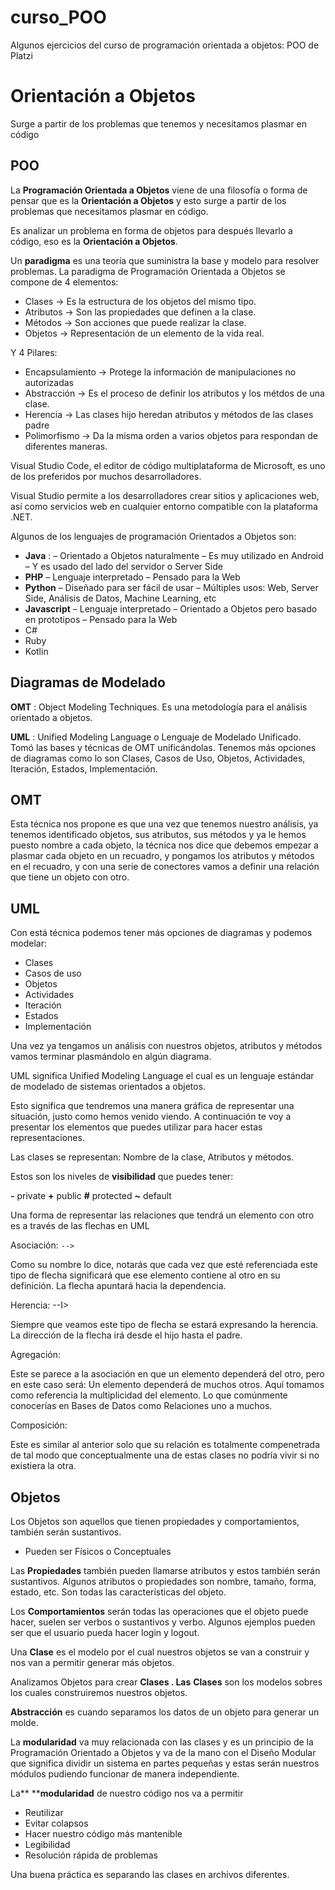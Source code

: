 # curso_POO

Algunos ejercicios del curso de programación orientada a objetos: POO de Platzi

# Orientación a Objetos

 Surge a partir de los problemas que tenemos y necesitamos plasmar en código

## POO

La ****Programación Orientada a Objetos**** viene de una filosofía o forma de pensar que es la **Orientación a Objetos** y esto surge a partir de los problemas que necesitamos plasmar en código.

Es analizar un problema en forma de objetos para después llevarlo a código, eso es la **Orientación a Objetos**.

Un **paradigma** es una teoría que suministra la base y modelo para resolver problemas. La paradigma de Programación Orientada a Objetos se compone de 4 elementos:

* Clases -> Es la estructura de los objetos del mismo tipo.
* Atributos -> Son las propiedades que definen a la clase.
* Métodos -> Son acciones que puede realizar la clase.
* Objetos -> Representación de un elemento de la vida real.

Y 4 Pilares:

* Encapsulamiento -> Protege la información de manipulaciones no autorizadas
* Abstracción -> Es el proceso de definir los atributos y los métdos de una clase.
* Herencia -> Las clases hijo heredan atributos y métodos de las clases padre
* Polimorfismo -> Da la misma orden a varios objetos para respondan de diferentes maneras.

Visual Studio Code, el editor de código multiplataforma de Microsoft, es uno de los preferidos por muchos desarrolladores.

Visual Studio permite a los desarrolladores crear sitios y aplicaciones web, así como servicios web en cualquier entorno compatible con la plataforma .NET.

Algunos de los lenguajes de programación Orientados a Objetos son:

* **Java** :
  – Orientado a Objetos naturalmente
  – Es muy utilizado en Android
  – Y es usado del lado del servidor o Server Side
* **PHP**
  – Lenguaje interpretado
  – Pensado para la Web
* **Python**
  – Diseñado para ser fácil de usar
  – Múltiples usos: Web, Server Side, Análisis de Datos, Machine Learning, etc
* **Javascript**
  – Lenguaje interpretado
  – Orientado a Objetos pero basado en prototipos
  – Pensado para la Web
* C#
* Ruby
* Kotlin

## Diagramas de Modelado

 **OMT** : Object Modeling Techniques. Es una metodología para el análisis orientado a objetos.

**UML** : Unified Modeling Language o Lenguaje de Modelado Unificado. Tomó las bases y técnicas de OMT unificándolas. Tenemos más opciones de diagramas como lo son Clases, Casos de Uso, Objetos, Actividades, Iteración, Estados, Implementación.

## OMT

Esta técnica nos propone es que una vez que tenemos nuestro análisis, ya tenemos identificado objetos, sus atributos, sus métodos y ya le hemos puesto nombre a cada objeto, la técnica nos dice que debemos empezar a plasmar cada objeto en un recuadro, y pongamos los atributos y métodos en el recuadro, y con una serie de conectores vamos a definir una relación que tiene un objeto con otro.

## UML

Con está técnica podemos tener más opciones de diagramas y podemos modelar:

* Clases
* Casos de uso
* Objetos
* Actividades
* Iteración
* Estados
* Implementación

Una vez ya tengamos un análisis con nuestros objetos, atributos y métodos vamos terminar plasmándolo en algún diagrama.

UML significa Unified Modeling Language el cual es un lenguaje estándar de modelado de sistemas orientados a objetos.

Esto significa que tendremos una manera gráfica de representar una situación, justo como hemos venido viendo. A continuación te voy a presentar los elementos que puedes utilizar para hacer estas representaciones.

Las clases se representan: Nombre de la clase, Atributos y métodos.

Estos son los niveles de **visibilidad** que puedes tener:

**-** private
**+** public
**#** protected
**~** default

Una forma de representar las relaciones que tendrá un elemento con otro es a través de las flechas en UML

Asociación: `-->`

Como su nombre lo dice, notarás que cada vez que esté referenciada este tipo de flecha significará que ese elemento contiene al otro en su definición. La flecha apuntará hacia la dependencia.

Herencia: --I>

Siempre que veamos este tipo de flecha se estará expresando la herencia.
La dirección de la flecha irá desde el hijo hasta el padre.

Agregación: 

Este se parece a la asociación en que un elemento dependerá del otro, pero en este caso será: Un elemento dependerá de muchos otros. Aquí tomamos como referencia la multiplicidad del elemento. Lo que comúnmente conocerías en Bases de Datos como Relaciones uno a muchos.

Composición:

Este es similar al anterior solo que su relación es totalmente compenetrada de tal modo que conceptualmente una de estas clases no podría vivir si no existiera la otra.

## Objetos

Los Objetos son aquellos que tienen propiedades y comportamientos, también serán sustantivos.

* Pueden ser Físicos o Conceptuales

Las **Propiedades** también pueden llamarse atributos y estos también serán sustantivos. Algunos atributos o propiedades son nombre, tamaño, forma, estado, etc. Son todas las características del objeto.

Los **Comportamientos** serán todas las operaciones que el objeto puede hacer, suelen ser verbos o sustantivos y verbo. Algunos ejemplos pueden ser que el usuario pueda hacer login y logout.

Una **Clase** es el modelo por el cual nuestros objetos se van a construir y nos van a permitir generar más objetos.

Analizamos Objetos para crear ****Clases** . Las** **Clases** son los modelos sobres los cuales construiremos nuestros objetos.

**Abstracción** es cuando separamos los datos de un objeto para generar un molde.

La **modularidad** va muy relacionada con las clases y es un principio de la Programación Orientado a Objetos y va de la mano con el Diseño Modular que significa dividir un sistema en partes pequeñas y estas serán nuestros módulos pudiendo funcionar de manera independiente.

La** ****modularidad** de nuestro código nos va a permitir

* Reutilizar
* Evitar colapsos
* Hacer nuestro código más mantenible
* Legibilidad
* Resolución rápida de problemas

Una buena práctica es separando las clases en archivos diferentes.
